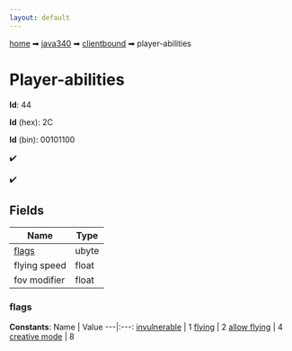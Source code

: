 ```yaml
---
layout: default
---
```


[home](/) ➡ [java340](/protocol/java340) ➡ [clientbound](/protocol/java340/clientbound) ➡ player-abilities

# Player-abilities

**Id**: 44

**Id** (hex): 2C

**Id** (bin): 00101100

✔️

✔️

## Fields

Name | Type
---|---
[flags](#flags) | ubyte
flying speed | float
fov modifier | float

### flags

**Constants**:
Name | Value
---|:---:
[invulnerable](flags_invulnerable) | 1
[flying](flags_flying) | 2
[allow flying](flags_allow-flying) | 4
[creative mode](flags_creative-mode) | 8

